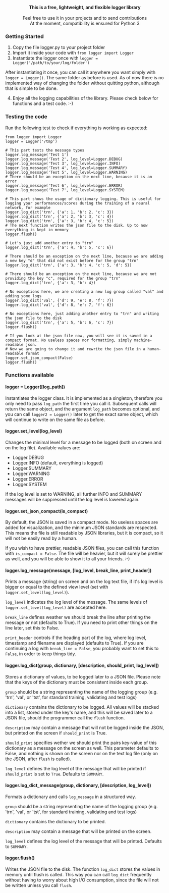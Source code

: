 <p align="center">
<b>
This is a free, lightweight, and flexible logger library
</b>
<br/><br/>
Feel free to use it in your projects and to send contributions
<br/>
At the moment, compatibility is ensured for Python 3
</p>

### Getting Started

1. Copy the file logger.py to your project folder
2. Import it inside your code with `from logger import Logger`
3. Instantiate the logger once with `logger = Logger('/path/to/your/log/folder')`

After instantiating it once, you can call it anywhere you want simply with `logger = Logger()`. The same folder as before is used. As of now there is no implemented way of changing the folder without quitting python, although that is simple to be done.

4. Enjoy all the logging capabilities of the library. Please check below for functions and a test code. :-)

### Testing the code

Run the following test to check if everything is working as expected:

```
from logger import Logger
logger = Logger('/tmp')

# This part tests the message types
logger.log_message('Test 1')
logger.log_message('Test 2', log_level=Logger.DEBUG)
logger.log_message('Test 3', log_level=Logger.INFO)
logger.log_message('Test 4', log_level=Logger.SUMMARY)
logger.log_message('Test 5', log_level=Logger.WARNING)
# There should be an exception on the next line, because it is an error
logger.log_message('Test 6', log_level=Logger.ERROR)
logger.log_message('Test 7', log_level=Logger.SYSTEM)

# This part shows the usage of dictionary logging. This is useful for logging your performances/scores during the training of a neural network, for example
logger.log_dict('trn', {'a': 1, 'b': 2, 'c': 3})
logger.log_dict('trn', {'a': 2, 'b': 3, 'c': 4})
logger.log_dict('trn', {'a': 3, 'b': 4, 'c': 5})
# The next function writes the json file to the disk. Up to now everything is kept in memory
logger.flush()

# Let's just add another entry to "trn"
logger.log_dict('trn', {'a': 4, 'b': 5, 'c': 6})

# There should be an exception on the next line, because we are adding a new key "d" that did not exist before for the group "trn"
logger.log_dict('trn', {'a': 3, 'b': 4, 'c': 5, 'd': 5})

# There should be an exception on the next line, because we are not providing the key "c", required for the group "trn"
logger.log_dict('trn', {'a': 3, 'b': 4})

# No exceptions here, we are creating a new log group called "val" and adding some logs
logger.log_dict('val', {'d': 9, 'e': 8, 'f': 7})
logger.log_dict('val', {'d': 8, 'e': 7, 'f': 6})

# No exceptions here, just adding another entry to "trn" and writing the json file to the disk
logger.log_dict('trn', {'a': 5, 'b': 6, 'c': 7})
logger.flush()

# If you look at the json file now, you will see it is saved in a compact format. No useless spaces nor formatting, simply machine-readable json.
# Now we are going to change it and rewrite the json file in a human-readable format
logger.set_json_compact(False)
logger.flush()
```

### Functions available


#### logger = Logger([log_path])

Instantiates the logger class. It is implemented as a singleton, therefore you only need to pass `log_path` the first time you call it. Subsequent calls will return the same object, and the argument `log_path` becomes optional, and you can call `logger2 = Logger()` later to get the exact same object, which will continue to write on the same file as before.


#### logger.set_level(log_level)

Changes the minimal level for a message to be logged (both on screen and on the log file). Available values are:

* Logger.DEBUG
* Logger.INFO (default, everything is logged)
* Logger.SUMMARY
* Logger.WARNING
* Logger.ERROR
* Logger.SYSTEM

If the log level is set to WARNING, all further INFO and SUMMARY messages will be suppressed until the log level is lowered again.

#### logger.set_json_compact(is_compact)

By default, the JSON is saved in a compact mode. No useless spaces are added for visualization, and the minimum JSON standards are respected. This means the file is still readable by JSON libraries, but it is compact, so it will not be easily read by a human.

If you wish to have prettier, readable JSON files, you can call this function with `is_compact = False`. The file will be heavier, but it will surely be prettier as well, and you will be able to show it to all your friends. :-)


#### logger.log_message(message, [log_level, break_line, print_header])

Prints a message (string) on screen and on the log text file, if it's log level is bigger or equal to the defined view level (set with `logger.set_level(log_level)`).

`log_level` indicates the log level of the message. The same levels of `logger.set_level(log_level)` are accepted here.

`break_line` defines weather we should break the line after printing the message or not (defaults to True). If you need to print other things on the line later, set this to False.

`print_header` controls if the heading part of the log, where log level, timestamp and filename are displayed (defaults to True). If you are continuing a log with `break_line = False`, you probably want to set this to `False`, in order to keep things tidy.


#### logger.log_dict(group, dictionary, [description, should_print, log_level])

Stores a dictionary of values, to be logged later to a JSON file. Please note that the keys of the dictionary must be consistent inside each group.

`group` should be a string representing the name of the logging group (e.g. 'trn', 'val', or 'tst', for standard training, validating and test logs)

`dictionary` contains the dictionary to be logged. All values will be stacked into a list, stored under the key's name, and this will be saved later to a JSON file, should the programmer call the `flush` function.

`description` may contain a message that will not be logged inside the JSON, but printed on the screen if `should_print` is True.

`should_print` specifies wether we should print the pairs key-value of this dictionary as a message on the screen as well. This parameter defaults to False, and nothing is shown on the screen nor on the text log file (only on the JSON, after `flush` is called).

`log_level` defines the log level of the message that will be printed if `should_print` is set to `True`. Defaults to `SUMMARY`.


#### logger.log_dict_message(group, dictionary, [description, log_level])

Formats a dictionary and calls `log_message` in a structured way.

`group` should be a string representing the name of the logging group (e.g. 'trn', 'val', or 'tst', for standard training, validating and test logs)

`dictionary` contains the dictionary to be printed.

`description` may contain a message that will be printed on the screen.

`log_level` defines the log level of the message that will be printed. Defaults to `SUMMARY`.


#### logger.flush()

Writes the JSON file to the disk. The function `log_dict` stores the values in memory until flush is called. This way you can call `log_dict` frequently without having to worry about high I/O consumption, since the file will not be written unless you call `flush`.
